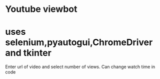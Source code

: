 # Youtube viewbot
# uses selenium,pyautogui,ChromeDriver and tkinter
Enter url of video and select number of views.
Can change watch time in code
